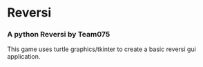 # Reversi
### A python Reversi by Team075
This game uses turtle graphics/tkinter to create a basic reversi gui application.
